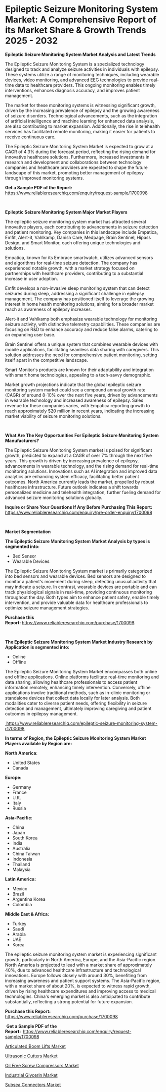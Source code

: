 <p><h1>Epileptic Seizure Monitoring System Market: A Comprehensive Report of its Market Share & Growth Trends 2025 - 2032</h1></p><p><strong>Epileptic Seizure Monitoring System Market Analysis and Latest Trends</strong></p>
<p><p>The Epileptic Seizure Monitoring System is a specialized technology designed to track and analyze seizure activities in individuals with epilepsy. These systems utilize a range of monitoring techniques, including wearable devices, video monitoring, and advanced EEG technologies to provide real-time data to healthcare providers. This ongoing monitoring enables timely interventions, enhances diagnosis accuracy, and improves patient management.</p><p>The market for these monitoring systems is witnessing significant growth, driven by the increasing prevalence of epilepsy and the growing awareness of seizure disorders. Technological advancements, such as the integration of artificial intelligence and machine learning for enhanced data analysis, are also contributing to market expansion. Additionally, the rise in telehealth services has facilitated remote monitoring, making it easier for patients to receive continuous care.</p><p>The Epileptic Seizure Monitoring System Market is expected to grow at a CAGR of 4.3% during the forecast period, reflecting the rising demand for innovative healthcare solutions. Furthermore, increased investments in research and development and collaborations between technology companies and healthcare providers are expected to shape the future landscape of this market, promoting better management of epilepsy through improved monitoring systems.</p></p>
<p><strong>Get a Sample PDF of the Report:&nbsp;</strong> <a href="https://www.reliableresearchiq.com/enquiry/request-sample/1700098?utm_campaign=2886&utm_medium=2&utm_source=Github&utm_content=ia&utm_term=27032025&utm_id=epileptic-seizure-monitoring-system">https://www.reliableresearchiq.com/enquiry/request-sample/1700098</a></p>
<p>&nbsp;</p>
<p><strong>Epileptic Seizure Monitoring System Major Market Players</strong></p>
<p><p>The epileptic seizure monitoring system market has attracted several innovative players, each contributing to advancements in seizure detection and patient monitoring. Key companies in this landscape include Empatica, Emfit, Alert-it, Vahlkamp, Danish Care, Medpage, Brain Sentinel, Hipass Design, and Smart Monitor, each offering unique technologies and solutions.</p><p>Empatica, known for its Embrace smartwatch, utilizes advanced sensors and algorithms for real-time seizure detection. The company has experienced notable growth, with a market strategy focused on partnerships with healthcare providers, contributing to a substantial increase in user adoption.</p><p>Emfit develops a non-invasive sleep monitoring system that can detect seizures during sleep, addressing a significant challenge in epilepsy management. The company has positioned itself to leverage the growing interest in home health monitoring solutions, aiming for a broader market reach as awareness of epilepsy increases.</p><p>Alert-it and Vahlkamp both emphasize wearable technology for monitoring seizure activity, with distinctive telemetry capabilities. These companies are focusing on R&D to enhance accuracy and reduce false alarms, catering to an expanding user base.</p><p>Brain Sentinel offers a unique system that combines wearable devices with mobile applications, facilitating seamless data sharing with caregivers. This solution addresses the need for comprehensive patient monitoring, setting itself apart in the competitive landscape.</p><p>Smart Monitor's products are known for their adaptability and integration with smart home technologies, appealing to a tech-savvy demographic.</p><p>Market growth projections indicate that the global epileptic seizure monitoring system market could see a compound annual growth rate (CAGR) of around 8-10% over the next five years, driven by advancements in wearable technology and increased awareness of epilepsy. Sales revenue for these companies varies, with Empatica reporting growth to reach approximately $20 million in recent years, indicating the increasing market viability of seizure monitoring solutions.</p></p>
<p>&nbsp;</p>
<p><strong>What Are The Key Opportunities For Epileptic Seizure Monitoring System Manufacturers?</strong></p>
<p><p>The Epileptic Seizure Monitoring System market is poised for significant growth, predicted to expand at a CAGR of over 7% through the next five years. This growth is driven by increasing prevalence of epilepsy, advancements in wearable technology, and the rising demand for real-time monitoring solutions. Innovations such as AI integration and improved data analytics are enhancing system efficacy, facilitating better patient outcomes. North America currently leads the market, propelled by robust healthcare infrastructure. Future outlook indicates a shift towards personalized medicine and telehealth integration, further fueling demand for advanced seizure monitoring solutions globally.</p></p>
<p><strong>Inquire or Share Your Questions If Any Before Purchasing This Report:</strong> <a href="https://www.reliableresearchiq.com/enquiry/pre-order-enquiry/1700098?utm_campaign=2886&utm_medium=2&utm_source=Github&utm_content=ia&utm_term=27032025&utm_id=epileptic-seizure-monitoring-system">https://www.reliableresearchiq.com/enquiry/pre-order-enquiry/1700098</a></p>
<p>&nbsp;</p>
<p><strong>Market Segmentation</strong></p>
<p><strong>The Epileptic Seizure Monitoring System Market Analysis by types is segmented into:</strong></p>
<p><ul><li>Bed Sensor</li><li>Wearable Devices</li></ul></p>
<p><p>The Epileptic Seizure Monitoring System market is primarily categorized into bed sensors and wearable devices. Bed sensors are designed to monitor a patient's movement during sleep, detecting unusual activity that may indicate a seizure. In contrast, wearable devices are portable and can track physiological signals in real-time, providing continuous monitoring throughout the day. Both types aim to enhance patient safety, enable timely intervention, and provide valuable data for healthcare professionals to optimize seizure management strategies.</p></p>
<p><strong>Purchase this Report:&nbsp;</strong><a href="https://www.reliableresearchiq.com/purchase/1700098?utm_campaign=2886&utm_medium=2&utm_source=Github&utm_content=ia&utm_term=27032025&utm_id=epileptic-seizure-monitoring-system">https://www.reliableresearchiq.com/purchase/1700098</a></p>
<p>&nbsp;</p>
<p><strong>The Epileptic Seizure Monitoring System Market Industry Research by Application is segmented into:</strong></p>
<p><ul><li>Online</li><li>Offline</li></ul></p>
<p><p>The Epileptic Seizure Monitoring System Market encompasses both online and offline applications. Online platforms facilitate real-time monitoring and data sharing, allowing healthcare professionals to access patient information remotely, enhancing timely intervention. Conversely, offline applications involve traditional methods, such as in-clinic monitoring or standalone devices that collect data locally for later analysis. Both modalities cater to diverse patient needs, offering flexibility in seizure detection and management, ultimately improving caregiving and patient outcomes in epilepsy management.</p></p>
<p><a href="https://www.reliableresearchiq.com/epileptic-seizure-monitoring-system-r1700098?utm_campaign=2886&utm_medium=2&utm_source=Github&utm_content=ia&utm_term=27032025&utm_id=epileptic-seizure-monitoring-system">&nbsp;https://www.reliableresearchiq.com/epileptic-seizure-monitoring-system-r1700098</a></p>
<p><strong>In terms of Region, the Epileptic Seizure Monitoring System Market Players available by Region are:</strong></p>
<p>
    <p> <strong> North America: </strong>
        <ul>
            <li>United States</li>
            <li>Canada</li>
        </ul>
        </p> 
    <p> <strong> Europe: </strong>
        <ul>
            <li>Germany</li>
            <li>France</li>
            <li>U.K.</li>
            <li>Italy</li>
            <li>Russia</li>
        </ul>
        </p> 
    <p> <strong> Asia-Pacific: </strong>
        <ul>
            <li>China</li>
            <li>Japan</li>
            <li>South Korea</li>
            <li>India</li>
            <li>Australia</li>
            <li>China Taiwan</li>
            <li>Indonesia</li>
            <li>Thailand</li>
            <li>Malaysia</li>
        </ul>
        </p> 
    <p> <strong> Latin America: </strong>
        <ul>
            <li>Mexico</li>
            <li>Brazil</li>
            <li>Argentina Korea</li>
            <li>Colombia</li>
        </ul>
        </p> 
    <p> <strong> Middle East & Africa: </strong>
        <ul>
            <li>Turkey</li>
            <li>Saudi</li>
            <li>Arabia</li>
            <li>UAE</li>
            <li>Korea</li>
        </ul>
    </p>
    </p>
<p><p>The epileptic seizure monitoring system market is experiencing significant growth, particularly in North America, Europe, and the Asia-Pacific region. North America is projected to lead with a market share of approximately 40%, due to advanced healthcare infrastructure and technological innovations. Europe follows closely with around 30%, benefiting from increasing awareness and patient support systems. The Asia-Pacific region, with a market share of about 20%, is expected to witness rapid growth, driven by rising healthcare expenditures and improving access to medical technologies. China's emerging market is also anticipated to contribute substantially, reflecting a strong potential for future expansion.</p></p>
<p><strong>Purchase this Report: </strong><a href="https://www.reliableresearchiq.com/purchase/1700098?utm_campaign=2886&utm_medium=2&utm_source=Github&utm_content=ia&utm_term=27032025&utm_id=epileptic-seizure-monitoring-system">https://www.reliableresearchiq.com/purchase/1700098</a></p>
<p>&nbsp;<strong>Get a Sample PDF of the Report:&nbsp;&nbsp;</strong><a href="https://www.reliableresearchiq.com/enquiry/request-sample/1700098?utm_campaign=2886&utm_medium=2&utm_source=Github&utm_content=ia&utm_term=27032025&utm_id=epileptic-seizure-monitoring-system">https://www.reliableresearchiq.com/enquiry/request-sample/1700098</a></p>
<p><strong></strong></p>
<p><p><a href="https://www.linkedin.com/pulse/latest-market-research-indicates-rapid-growth-articulated-boom-9cg8f?utm_campaign=2886&utm_medium=2&utm_source=Github&utm_content=ia&utm_term=27032025&utm_id=epileptic-seizure-monitoring-system">Articulated Boom Lifts Market</a></p><p><a href="https://www.linkedin.com/pulse/ultrasonic-cutters-market-sizeshare-recent-development-qi61f?utm_campaign=2886&utm_medium=2&utm_source=Github&utm_content=ia&utm_term=27032025&utm_id=epileptic-seizure-monitoring-system">Ultrasonic Cutters Market</a></p><p><a href="https://www.linkedin.com/pulse/analyzing-oil-free-screw-compressors-market-worth-projected-51-zmgjf?utm_campaign=2886&utm_medium=2&utm_source=Github&utm_content=ia&utm_term=27032025&utm_id=epileptic-seizure-monitoring-system">Oil Free Screw Compressors Market</a></p><p><a href="https://github.com/abuugjetaj/Market-Research-Report-List-1/blob/main/industrial-glycerin-market.md?utm_campaign=2886&utm_medium=2&utm_source=Github&utm_content=ia&utm_term=27032025&utm_id=epileptic-seizure-monitoring-system">Industrial Glycerin Market</a></p><p><a href="https://www.linkedin.com/pulse/market-study-on78-cagr-forecast-from-2025-2032-offeringsignificant-ajwoe?utm_campaign=2886&utm_medium=2&utm_source=Github&utm_content=ia&utm_term=27032025&utm_id=epileptic-seizure-monitoring-system">Subsea Connectors Market</a></p></p>